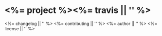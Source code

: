 # <%= project %><%= travis || '' %>

<%= changelog || '' %>
<%= contributing || '' %>
<%= author || '' %>
<%= license || '' %>

